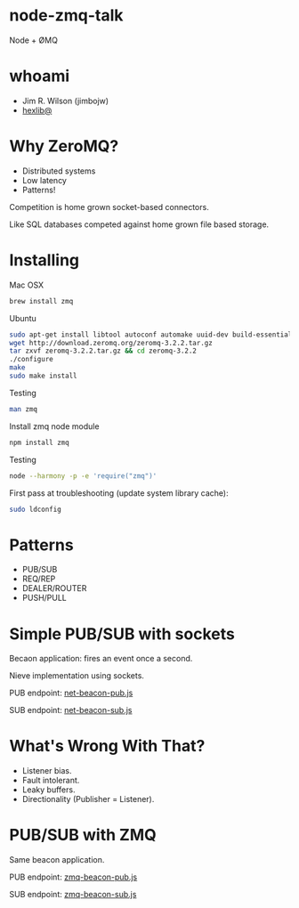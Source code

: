 node-zmq-talk
=============

Node + ØMQ

# whoami

* Jim R. Wilson (jimbojw)
* [hexlib@](https://twitter.com/hexlib)

# Why ZeroMQ?

* Distributed systems
* Low latency
* Patterns!

Competition is home grown socket-based connectors.

Like SQL databases competed against home grown file based storage.

# Installing

Mac OSX

```sh
brew install zmq
```

Ubuntu

```sh
sudo apt-get install libtool autoconf automake uuid-dev build-essential
wget http://download.zeromq.org/zeromq-3.2.2.tar.gz
tar zxvf zeromq-3.2.2.tar.gz && cd zeromq-3.2.2
./configure
make
sudo make install
```

Testing

```sh
man zmq
```

Install zmq node module

```sh
npm install zmq
```

Testing

```sh
node --harmony -p -e 'require("zmq")'
```

First pass at troubleshooting (update system library cache):

```sh
sudo ldconfig
```

# Patterns

* PUB/SUB
* REQ/REP
* DEALER/ROUTER
* PUSH/PULL

# Simple PUB/SUB with sockets

Becaon application: fires an event once a second.

Nieve implementation using sockets.

PUB endpoint: [net-beacon-pub.js](net-beacon-pub.js)

SUB endpoint: [net-beacon-sub.js](net-beacon-sub.js)

# What's Wrong With That?

* Listener bias.
* Fault intolerant.
* Leaky buffers.
* Directionality (Publisher = Listener).

# PUB/SUB with ZMQ

Same beacon application.

PUB endpoint: [zmq-beacon-pub.js](zmq-beacon-pub.js)

SUB endpoint: [zmq-beacon-sub.js](zmq-beacon-sub.js)


